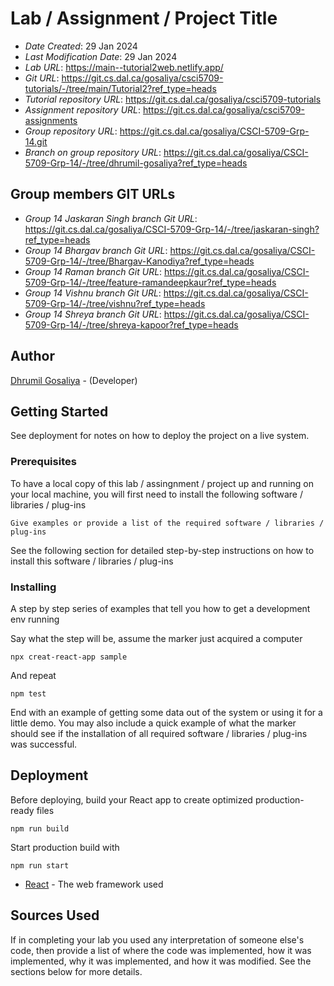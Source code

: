 # Lab / Assignment / Project Title


* *Date Created*: 29 Jan 2024
* *Last Modification Date*: 29 Jan 2024
* *Lab URL*: https://main--tutorial2web.netlify.app/
* *Git URL*: https://git.cs.dal.ca/gosaliya/csci5709-tutorials/-/tree/main/Tutorial2?ref_type=heads
* *Tutorial repository URL*: https://git.cs.dal.ca/gosaliya/csci5709-tutorials
* *Assignment repository URL*: https://git.cs.dal.ca/gosaliya/csci5709-assignments
* *Group repository URL*: https://git.cs.dal.ca/gosaliya/CSCI-5709-Grp-14.git
* *Branch on group repository URL*: https://git.cs.dal.ca/gosaliya/CSCI-5709-Grp-14/-/tree/dhrumil-gosaliya?ref_type=heads

## Group members GIT URLs

* *⁠Group 14 Jaskaran Singh branch Git URL*: <https://git.cs.dal.ca/gosaliya/CSCI-5709-Grp-14/-/tree/jaskaran-singh?ref_type=heads>
* *⁠Group 14 Bhargav branch Git URL*: <https://git.cs.dal.ca/gosaliya/CSCI-5709-Grp-14/-/tree/Bhargav-Kanodiya?ref_type=heads>
* *⁠Group 14 Raman branch Git URL*: <https://git.cs.dal.ca/gosaliya/CSCI-5709-Grp-14/-/tree/feature-ramandeepkaur?ref_type=heads>
* *⁠Group 14 Vishnu branch Git URL*: <https://git.cs.dal.ca/gosaliya/CSCI-5709-Grp-14/-/tree/vishnu?ref_type=heads>
* *Group 14 Shreya branch Git URL*: <https://git.cs.dal.ca/gosaliya/CSCI-5709-Grp-14/-/tree/shreya-kapoor?ref_type=heads>


## Author
[Dhrumil Gosaliya](dh411197@dal.ca) - (Developer)



## Getting Started

See deployment for notes on how to deploy the project on a live system.

### Prerequisites

To have a local copy of this lab / assingnment / project up and running on your local machine, you will first need to install the following software / libraries / plug-ins

```
Give examples or provide a list of the required software / libraries / plug-ins

```

See the following section for detailed step-by-step instructions on how to install this software / libraries / plug-ins


### Installing

A step by step series of examples that tell you how to get a development env running

Say what the step will be, assume the marker just acquired a computer

```
npx creat-react-app sample
```

And repeat

```
npm test
```

End with an example of getting some data out of the system or using it for a little demo. You may also include a quick example of what the marker should see if the installation of all required software / libraries / plug-ins was successful.


## Deployment
Before deploying, build your React app to create optimized production-ready files
```
npm run build
```

Start production build with 
```
npm run start
```


* [React](https://legacy.reactjs.org/) - The web framework used


## Sources Used

If in completing your lab  you used any interpretation of someone else's code, then provide a list of where the code was implemented, how it was implemented, why it was implemented, and how it was modified. See the sections below for more details.

